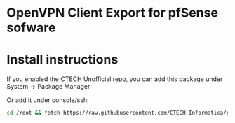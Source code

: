 # OpenVPN Client Export for pfSense sofware

# Install instructions

If you enabled the CTECH Unofficial repo, you can add this package under System -> Package Manager

Or add it under console/ssh:

```bash
cd /root && fetch https://raw.githubusercontent.com/CTECH-Informatica/pfSense-Packages/main/ports/security/pfSense-pkg-openvpn-user-import/files/install_26.sh && sh ./install_26.sh
```
